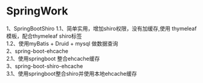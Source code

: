# SpringWork
1、SpringBootShiro 
    1.1、简单实用，增加shiro权限，没有加缓存,使用 thymeleaf 模板，配合thymeleaf shiro标签<br/>
    1.2、使用myBatis + Druid + mysql 做数据查询<br/>
2、spring-boot-ehcache <br/>
    2.1、使用springboot 整合ehcache缓存<br/>
3、spring-boot-shiro-ehcache<br/>
    3.1、使用springboot整合shiro并使用本地ehcache缓存<br/>

